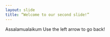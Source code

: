```yaml
---
layout: slide
title: “Welcome to our second slide!”
---
```

Assalamualaikum
Use the left arrow to go back!
